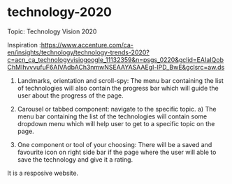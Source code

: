 # technology-2020

Topic: Technology Vision 2020

Inspiration :https://www.accenture.com/ca-en/insights/technology/technology-trends-2020?c=acn_ca_technologyvisiogoogle_11132359&n=psgs_0220&gclid=EAIaIQobChMIhvvvufuF6AIVAdbACh3nmwNSEAAYASAAEgI-lPD_BwE&gclsrc=aw.ds


1. Landmarks, orientation and scroll-spy:
The menu bar containing the list of technologies will also contain the progress bar which will guide the user about the progress of the page.

2. Carousel or tabbed component: navigate to the specific topic.
a) The menu bar containing the list of the technologies will contain some dropdown menu which will help user to get to a specific topic on the page.

3. One component or tool of your choosing: 
There will be a saved and favourite icon on right side bar if the page where the user will able to save the technology and give it a rating.

It is a resposive website.
